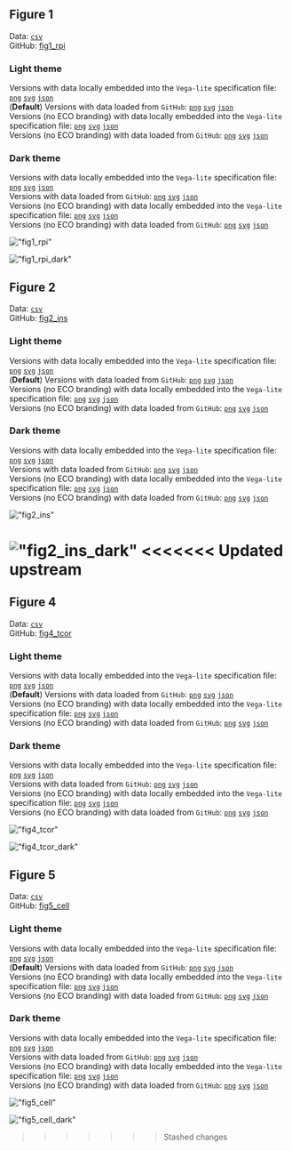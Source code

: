 ## Figure 1  

Data: [`csv`](data/fig1_rpi.csv)  
GitHub: [fig1_rpi](https://github.com/EconomicsObservatory/ECOvisualisations/tree/main/articles/why-have-insurance-premiums-gone-up-so-much)  

### Light theme  

Versions with data locally embedded into the `Vega-lite` specification file: [`png`](visualisation/fig1_rpi_local.png) [`svg`](visualisation/fig1_rpi_local.svg) [`json`](visualisation/fig1_rpi_local.json)   
 (**Default**) Versions with data loaded from `GitHub`: [`png`](visualisation/fig1_rpi.png) [`svg`](visualisation/fig1_rpi.svg) [`json`](visualisation/fig1_rpi.json)  
Versions (no ECO branding) with data locally embedded into the `Vega-lite` specification file: [`png`](visualisation/fig1_rpi_local_no_branding.png) [`svg`](visualisation/fig1_rpi_local_no_branding.svg) [`json`](visualisation/fig1_rpi_local_no_branding.json)   
Versions (no ECO branding) with data loaded from `GitHub`: [`png`](visualisation/fig1_rpi_no_branding.png) [`svg`](visualisation/fig1_rpi_no_branding.svg) [`json`](visualisation/fig1_rpi_no_branding.json)   

### Dark theme  

Versions with data locally embedded into the `Vega-lite` specification file: [`png`](visualisation/fig1_rpi_local_dark.png) [`svg`](visualisation/fig1_rpi_local_dark.svg) [`json`](visualisation/fig1_rpi_local_dark.json)   
 Versions with data loaded from `GitHub`: [`png`](visualisation/fig1_rpi_dark.png) [`svg`](visualisation/fig1_rpi_dark.svg) [`json`](visualisation/fig1_rpi_dark.json)  
Versions (no ECO branding) with data locally embedded into the `Vega-lite` specification file: [`png`](visualisation/fig1_rpi_local_no_branding_dark.png) [`svg`](visualisation/fig1_rpi_local_no_branding_dark.svg) [`json`](visualisation/fig1_rpi_local_no_branding_dark.json)   
Versions (no ECO branding) with data loaded from `GitHub`: [`png`](visualisation/fig1_rpi_no_branding_dark.png) [`svg`](visualisation/fig1_rpi_no_branding_dark.svg) [`json`](visualisation/fig1_rpi_no_branding_dark.json)   

!["fig1_rpi"](visualisation/fig1_rpi.svg "fig1_rpi")

  

!["fig1_rpi_dark"](visualisation/fig1_rpi_dark.svg "fig1_rpi")

## Figure 2  

Data: [`csv`](data/fig2_ins.csv)  
GitHub: [fig2_ins](https://github.com/EconomicsObservatory/ECOvisualisations/tree/main/articles/why-have-insurance-premiums-gone-up-so-much)  

### Light theme  

Versions with data locally embedded into the `Vega-lite` specification file: [`png`](visualisation/fig2_ins_local.png) [`svg`](visualisation/fig2_ins_local.svg) [`json`](visualisation/fig2_ins_local.json)   
 (**Default**) Versions with data loaded from `GitHub`: [`png`](visualisation/fig2_ins.png) [`svg`](visualisation/fig2_ins.svg) [`json`](visualisation/fig2_ins.json)  
Versions (no ECO branding) with data locally embedded into the `Vega-lite` specification file: [`png`](visualisation/fig2_ins_local_no_branding.png) [`svg`](visualisation/fig2_ins_local_no_branding.svg) [`json`](visualisation/fig2_ins_local_no_branding.json)   
Versions (no ECO branding) with data loaded from `GitHub`: [`png`](visualisation/fig2_ins_no_branding.png) [`svg`](visualisation/fig2_ins_no_branding.svg) [`json`](visualisation/fig2_ins_no_branding.json)   

### Dark theme  

Versions with data locally embedded into the `Vega-lite` specification file: [`png`](visualisation/fig2_ins_local_dark.png) [`svg`](visualisation/fig2_ins_local_dark.svg) [`json`](visualisation/fig2_ins_local_dark.json)   
 Versions with data loaded from `GitHub`: [`png`](visualisation/fig2_ins_dark.png) [`svg`](visualisation/fig2_ins_dark.svg) [`json`](visualisation/fig2_ins_dark.json)  
Versions (no ECO branding) with data locally embedded into the `Vega-lite` specification file: [`png`](visualisation/fig2_ins_local_no_branding_dark.png) [`svg`](visualisation/fig2_ins_local_no_branding_dark.svg) [`json`](visualisation/fig2_ins_local_no_branding_dark.json)   
Versions (no ECO branding) with data loaded from `GitHub`: [`png`](visualisation/fig2_ins_no_branding_dark.png) [`svg`](visualisation/fig2_ins_no_branding_dark.svg) [`json`](visualisation/fig2_ins_no_branding_dark.json)   

!["fig2_ins"](visualisation/fig2_ins.svg "fig2_ins")

  

!["fig2_ins_dark"](visualisation/fig2_ins_dark.svg "fig2_ins")
<<<<<<< Updated upstream
=======

## Figure 4  

Data: [`csv`](data/fig4_tcor.csv)  
GitHub: [fig4_tcor](https://github.com/EconomicsObservatory/ECOvisualisations/tree/main/articles/why-have-insurance-premiums-gone-up-so-much)  

### Light theme  

Versions with data locally embedded into the `Vega-lite` specification file: [`png`](visualisation/fig4_tcor_local.png) [`svg`](visualisation/fig4_tcor_local.svg) [`json`](visualisation/fig4_tcor_local.json)   
 (**Default**) Versions with data loaded from `GitHub`: [`png`](visualisation/fig4_tcor.png) [`svg`](visualisation/fig4_tcor.svg) [`json`](visualisation/fig4_tcor.json)  
Versions (no ECO branding) with data locally embedded into the `Vega-lite` specification file: [`png`](visualisation/fig4_tcor_local_no_branding.png) [`svg`](visualisation/fig4_tcor_local_no_branding.svg) [`json`](visualisation/fig4_tcor_local_no_branding.json)   
Versions (no ECO branding) with data loaded from `GitHub`: [`png`](visualisation/fig4_tcor_no_branding.png) [`svg`](visualisation/fig4_tcor_no_branding.svg) [`json`](visualisation/fig4_tcor_no_branding.json)   

### Dark theme  

Versions with data locally embedded into the `Vega-lite` specification file: [`png`](visualisation/fig4_tcor_local_dark.png) [`svg`](visualisation/fig4_tcor_local_dark.svg) [`json`](visualisation/fig4_tcor_local_dark.json)   
 Versions with data loaded from `GitHub`: [`png`](visualisation/fig4_tcor_dark.png) [`svg`](visualisation/fig4_tcor_dark.svg) [`json`](visualisation/fig4_tcor_dark.json)  
Versions (no ECO branding) with data locally embedded into the `Vega-lite` specification file: [`png`](visualisation/fig4_tcor_local_no_branding_dark.png) [`svg`](visualisation/fig4_tcor_local_no_branding_dark.svg) [`json`](visualisation/fig4_tcor_local_no_branding_dark.json)   
Versions (no ECO branding) with data loaded from `GitHub`: [`png`](visualisation/fig4_tcor_no_branding_dark.png) [`svg`](visualisation/fig4_tcor_no_branding_dark.svg) [`json`](visualisation/fig4_tcor_no_branding_dark.json)   

!["fig4_tcor"](visualisation/fig4_tcor.svg "fig4_tcor")

  

!["fig4_tcor_dark"](visualisation/fig4_tcor_dark.svg "fig4_tcor")

## Figure 5  

Data: [`csv`](data/fig5_cell.csv)  
GitHub: [fig5_cell](https://github.com/EconomicsObservatory/ECOvisualisations/tree/main/articles/why-have-insurance-premiums-gone-up-so-much)  

### Light theme  

Versions with data locally embedded into the `Vega-lite` specification file: [`png`](visualisation/fig5_cell_local.png) [`svg`](visualisation/fig5_cell_local.svg) [`json`](visualisation/fig5_cell_local.json)   
 (**Default**) Versions with data loaded from `GitHub`: [`png`](visualisation/fig5_cell.png) [`svg`](visualisation/fig5_cell.svg) [`json`](visualisation/fig5_cell.json)  
Versions (no ECO branding) with data locally embedded into the `Vega-lite` specification file: [`png`](visualisation/fig5_cell_local_no_branding.png) [`svg`](visualisation/fig5_cell_local_no_branding.svg) [`json`](visualisation/fig5_cell_local_no_branding.json)   
Versions (no ECO branding) with data loaded from `GitHub`: [`png`](visualisation/fig5_cell_no_branding.png) [`svg`](visualisation/fig5_cell_no_branding.svg) [`json`](visualisation/fig5_cell_no_branding.json)   

### Dark theme  

Versions with data locally embedded into the `Vega-lite` specification file: [`png`](visualisation/fig5_cell_local_dark.png) [`svg`](visualisation/fig5_cell_local_dark.svg) [`json`](visualisation/fig5_cell_local_dark.json)   
 Versions with data loaded from `GitHub`: [`png`](visualisation/fig5_cell_dark.png) [`svg`](visualisation/fig5_cell_dark.svg) [`json`](visualisation/fig5_cell_dark.json)  
Versions (no ECO branding) with data locally embedded into the `Vega-lite` specification file: [`png`](visualisation/fig5_cell_local_no_branding_dark.png) [`svg`](visualisation/fig5_cell_local_no_branding_dark.svg) [`json`](visualisation/fig5_cell_local_no_branding_dark.json)   
Versions (no ECO branding) with data loaded from `GitHub`: [`png`](visualisation/fig5_cell_no_branding_dark.png) [`svg`](visualisation/fig5_cell_no_branding_dark.svg) [`json`](visualisation/fig5_cell_no_branding_dark.json)   

!["fig5_cell"](visualisation/fig5_cell.svg "fig5_cell")

  

!["fig5_cell_dark"](visualisation/fig5_cell_dark.svg "fig5_cell")
>>>>>>> Stashed changes

